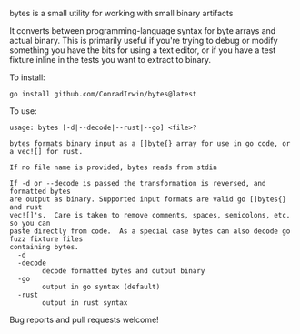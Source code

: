 bytes is a small utility for working with small binary artifacts

It converts between programming-language syntax for byte arrays and actual
binary. This is primarily useful if you're trying to debug or modify something
you have the bits for using a text editor, or if you have a test fixture inline
in the tests you want to extract to binary.

To install:

```
go install github.com/ConradIrwin/bytes@latest
```

To use:

```
usage: bytes [-d|--decode|--rust|--go] <file>?

bytes formats binary input as a []byte{} array for use in go code, or a vec![] for rust.

If no file name is provided, bytes reads from stdin

If -d or --decode is passed the transformation is reversed, and formatted bytes
are output as binary. Supported input formats are valid go []bytes{} and rust
vec![]'s.  Care is taken to remove comments, spaces, semicolons, etc. so you can
paste directly from code.  As a special case bytes can also decode go fuzz fixture files
containing bytes.
  -d
  -decode
    	decode formatted bytes and output binary
  -go
    	output in go syntax (default)
  -rust
    	output in rust syntax
```

Bug reports and pull requests welcome!
